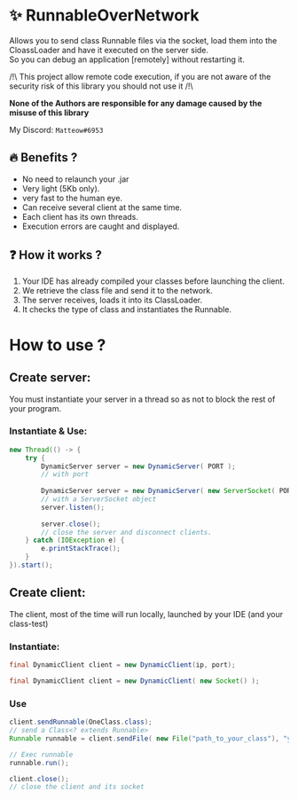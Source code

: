 # :sparkles: RunnableOverNetwork

Allows you to send class Runnable files via the socket, load them into the CloassLoader and have it executed on the server side.  
So you can debug an application [remotely] without restarting it.

/!\\ This project allow remote code execution, if you are not aware 
of the security risk of this library you should not use it /!\\

**None of the Authors are responsible for any damage caused by the misuse of this library**

My Discord: ``Matteow#6953``

## :fire: Benefits ?
* No need to relaunch your .jar
* Very light (5Kb only).
* very fast to the human eye.
* Can receive several client at the same time.
* Each client has its own threads.
* Execution errors are caught and displayed.

## :question: How it works ?
1. Your IDE has already compiled your classes before launching the client.
2. We retrieve the class file and send it to the network.
3. The server receives, loads it into its ClassLoader.
4. It checks the type of class and instantiates the Runnable.
  
# How to use ?
## Create server:
You must instantiate your server in a thread so as not to block the rest of your program.   
### Instantiate & Use:
```java
new Thread(() -> {
    try {
        DynamicServer server = new DynamicServer( PORT );
        // with port
        
        DynamicServer server = new DynamicServer( new ServerSocket( PORT ) );
        // with a ServerSocket object
        server.listen();
        
        server.close();
        // close the server and disconnect clients.
    } catch (IOException e) {
        e.printStackTrace();
    }
}).start();
```

## Create client:
The client, most of the time will run locally, launched by your IDE (and your class-test)  
### Instantiate:
```java
final DynamicClient client = new DynamicClient(ip, port);

final DynamicClient client = new DynamicClient( new Socket() );
```

### Use
```java
client.sendRunnable(OneClass.class);
// send a Class<? extends Runnable>
Runnable runnable = client.sendFile( new File("path_to_your_class"), "your.class.Name");

// Exec runnable
runnable.run();

client.close(); 
// close the client and its socket
```
